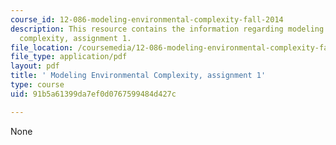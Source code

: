 ```yaml
---
course_id: 12-086-modeling-environmental-complexity-fall-2014
description: This resource contains the information regarding modeling environmental
  complexity, assignment 1.
file_location: /coursemedia/12-086-modeling-environmental-complexity-fall-2014/91b5a61399da7ef0d0767599484d427c_MIT12_086F14_PS1.pdf
file_type: application/pdf
layout: pdf
title: ' Modeling Environmental Complexity, assignment 1'
type: course
uid: 91b5a61399da7ef0d0767599484d427c

---
```

None